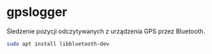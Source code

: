 # gpslogger
Śledzenie pozycji odczytywanych z urządzenia GPS przez Bluetooth.

```bash
sudo apt install libbluetooth-dev
```
